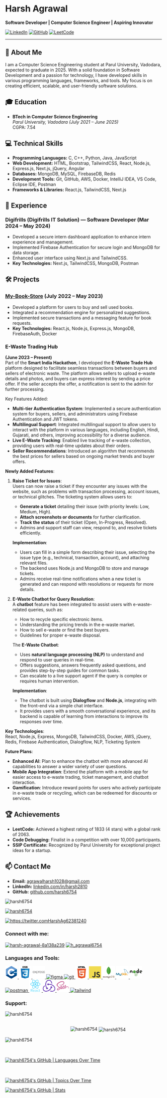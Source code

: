 # Harsh Agrawal

**Software Developer | Computer Science Engineer | Aspiring Innovator**

[![LinkedIn](https://img.shields.io/badge/LinkedIn-Harsh%20Agrawal-blue)](https://linkedin.com/in/harsh2810)
[![GitHub](https://img.shields.io/badge/GitHub-harsh6754-lightgrey)](https://github.com/harsh6754)
[![LeetCode](https://img.shields.io/badge/LeetCode-Harsh1028-orange)](https://leetcode.com/u/Harsh1028/)

---

## 👋 About Me
I am a Computer Science Engineering student at Parul University, Vadodara, expected to graduate in 2025. With a solid foundation in Software Development and a passion for technology, I have developed skills in various programming languages, frameworks, and tools. My focus is on creating efficient, scalable, and user-friendly software solutions.

## 🎓 Education
- **BTech in Computer Science Engineering**  
  *Parul University, Vadodara (July 2021 – June 2025)*  
  CGPA: 7.54

## 💻 Technical Skills
- **Programming Languages:** C, C++, Python, Java, JavaScript
- **Web Development:** HTML, Bootstrap, TailwindCSS, React, Node.js, Express.js, Next.js, jQuery, Angular
- **Databases:** MongoDB, MySQL, FirebaseDB, Redis
- **Development Tools:** Git, GitHub, AWS, Docker, IntelliJ IDEA, VS Code, Eclipse IDE, Postman
- **Frameworks & Libraries:** React.js, TailwindCSS, Next.js

## 💼 Experience
### Digifrills (Digifrills IT Solution) — Software Developer (Mar 2024 – May 2024)
- Developed a secure intern dashboard application to enhance intern experience and management.
- Implemented Firebase Authentication for secure login and MongoDB for data storage.
- Enhanced user interface using Next.js and TailwindCSS.
- **Key Technologies:** Next.js, TailwindCSS, MongoDB, Postman

## 🛠️ Projects
### [My-Book-Store](https://github.com/harsh6754/my-book-store) (July 2022 – May 2023)
- Developed a platform for users to buy and sell used books.
- Integrated a recommendation engine for personalized suggestions.
- Implemented secure transactions and a messaging feature for book requests.
- **Key Technologies:** React.js, Node.js, Express.js, MongoDB, FirebaseAuth, Docker

### **E-Waste Trading Hub**  
**(June 2023 – Present)**  
Part of the **Smart India Hackathon**, I developed the **E-Waste Trade Hub** platform designed to facilitate seamless transactions between buyers and sellers of electronic waste. The platform allows sellers to upload e-waste details and photos, and buyers can express interest by sending a price offer. If the seller accepts the offer, a notification is sent to the admin for further processing.

Key Features Added:
- **Multi-tier Authentication System**: Implemented a secure authentication system for buyers, sellers, and administrators using Firebase Authentication and JWT tokens.
- **Multilingual Support**: Integrated multilingual support to allow users to interact with the platform in various languages, including English, Hindi, Gujarati, and others, improving accessibility for a diverse audience.
- **Live E-Waste Tracking**: Enabled live tracking of e-waste collection, providing users with real-time updates about their orders.
- **Seller Recommendations**: Introduced an algorithm that recommends the best prices for sellers based on ongoing market trends and buyer offers.

**Newly Added Features**:

1. **Raise Ticket for Issues**:  
   Users can now raise a ticket if they encounter any issues with the website, such as problems with transaction processing, account issues, or technical glitches. The ticketing system allows users to:
   - **Generate a ticket** detailing their issue (with priority levels: Low, Medium, High).
   - **Attach screenshots or documents** for further clarification.
   - **Track the status** of their ticket (Open, In-Progress, Resolved).
   - Admins and support staff can view, respond to, and resolve tickets efficiently.

   **Implementation**:  
   - Users can fill in a simple form describing their issue, selecting the issue type (e.g., technical, transaction, account), and attaching relevant files.
   - The backend uses Node.js and MongoDB to store and manage tickets.
   - Admins receive real-time notifications when a new ticket is generated and can respond with resolutions or requests for more details.

2. **E-Waste Chatbot for Query Resolution**:  
   A **chatbot** feature has been integrated to assist users with e-waste-related queries, such as:
   - How to recycle specific electronic items.
   - Understanding the pricing trends in the e-waste market.
   - How to sell e-waste or find the best buyers.
   - Guidelines for proper e-waste disposal.

   The **E-Waste Chatbot**:
   - Uses **natural language processing (NLP)** to understand and respond to user queries in real-time.
   - Offers suggestions, answers frequently asked questions, and provides step-by-step guides for common tasks.
   - Can escalate to a live support agent if the query is complex or requires human intervention.

   **Implementation**:  
   - The chatbot is built using **Dialogflow** and **Node.js**, integrating with the front-end via a simple chat interface.
   - It provides users with a smooth conversational experience, and its backend is capable of learning from interactions to improve its responses over time.

**Key Technologies**:  
React, Node.js, Express, MongoDB, TailwindCSS, Docker, AWS, jQuery, Redis, Firebase Authentication, Dialogflow, NLP, Ticketing System

**Future Plans**:
- **Enhanced AI**: Plan to enhance the chatbot with more advanced AI capabilities to answer a wider variety of user questions.
- **Mobile App Integration**: Extend the platform with a mobile app for easier access to e-waste trading, ticket management, and chatbot interaction.
- **Gamification**: Introduce reward points for users who actively participate in e-waste trade or recycling, which can be redeemed for discounts or services.


## 🏆 Achievements
- **LeetCode:** Achieved a highest rating of 1833 (4 stars) with a global rank of 2063.
- **Code Debugging:** Finalist in a competition with over 10,000 participants.
- **SSIP Certificate:** Recognized by Parul University for exceptional project ideas for a startup.

## 📫 Contact Me
- **Email:** [agrawalharsh1028@gmail.com](mailto:agrawalharsh1028@gmail.com)
- **LinkedIn:** [linkedin.com/in/harsh2810](https://linkedin.com/in/harsh2810)
- **GitHub:** [github.com/harsh6754](https://github.com/harsh6754)



<p align="left"> <img src="https://komarev.com/ghpvc/?username=harsh6754&label=Profile%20views&color=0e75b6&style=flat" alt="harsh6754" /> </p>

<p align="left><img src="https://github-profile-trophy.vercel.app/?harsh6754=ryo-ma&theme=dark_lover"/></p>

<p align="left"> <a href="https://github.com/ryo-ma/github-profile-trophy"><img src="https://github-profile-trophy.vercel.app/?username=harsh6754" alt="harsh6754" /></a> </p>

<p align="left"> <a href=" https://twitter.com/HarshAg62381240" target="blank"><img src="https://img.shields.io/twitter/follow/HarshAg62381240?logo=twitter&style=for-the-badge" alt="https://twitter.comHarshAg62381240" /></a> </p>


<h3 align="left">Connect with me:</h3>
<p align="left">
<a href="https://www.linkedin.com/in/harsh-agrawal-8a138a239/" target="blank"><img align="center" src="https://raw.githubusercontent.com/rahuldkjain/github-profile-readme-generator/master/src/images/icons/Social/linked-in-alt.svg" alt="harsh-agrawal-8a138a239" height="30" width="40" /></a>
<a href="https://leetcode.com/h_agrawal6754/" target="blank"><img align="center" src="https://raw.githubusercontent.com/rahuldkjain/github-profile-readme-generator/master/src/images/icons/Social/leet-code.svg" alt="h_agrawal6754" height="30" width="40" /></a>
</p>

<h3 align="left">Languages and Tools:</h3>
<p align="left"> <a href="https://www.w3schools.com/cpp/" target="_blank" rel="noreferrer"> <img src="https://raw.githubusercontent.com/devicons/devicon/master/icons/cplusplus/cplusplus-original.svg" alt="cplusplus" width="40" height="40"/> </a> <a href="https://www.w3schools.com/css/" target="_blank" rel="noreferrer"> <img src="https://raw.githubusercontent.com/devicons/devicon/master/icons/css3/css3-original-wordmark.svg" alt="css3" width="40" height="40"/> </a> <a href="https://expressjs.com" target="_blank" rel="noreferrer"> <img src="https://raw.githubusercontent.com/devicons/devicon/master/icons/express/express-original-wordmark.svg" alt="express" width="40" height="40"/> </a> <a href="https://www.figma.com/" target="_blank" rel="noreferrer"> <img src="https://www.vectorlogo.zone/logos/figma/figma-icon.svg" alt="figma" width="40" height="40"/> </a> <a href="https://git-scm.com/" target="_blank" rel="noreferrer"> <img src="https://www.vectorlogo.zone/logos/git-scm/git-scm-icon.svg" alt="git" width="40" height="40"/> </a> <a href="https://www.w3.org/html/" target="_blank" rel="noreferrer"> <img src="https://raw.githubusercontent.com/devicons/devicon/master/icons/html5/html5-original-wordmark.svg" alt="html5" width="40" height="40"/> </a> <a href="https://developer.mozilla.org/en-US/docs/Web/JavaScript" target="_blank" rel="noreferrer"> <img src="https://raw.githubusercontent.com/devicons/devicon/master/icons/javascript/javascript-original.svg" alt="javascript" width="40" height="40"/> </a> <a href="https://www.mongodb.com/" target="_blank" rel="noreferrer"> <img src="https://raw.githubusercontent.com/devicons/devicon/master/icons/mongodb/mongodb-original-wordmark.svg" alt="mongodb" width="40" height="40"/> </a> <a href="https://www.mysql.com/" target="_blank" rel="noreferrer"> <img src="https://raw.githubusercontent.com/devicons/devicon/master/icons/mysql/mysql-original-wordmark.svg" alt="mysql" width="40" height="40"/> </a> <a href="https://nodejs.org" target="_blank" rel="noreferrer"> <img src="https://raw.githubusercontent.com/devicons/devicon/master/icons/nodejs/nodejs-original-wordmark.svg" alt="nodejs" width="40" height="40"/> </a> <a href="https://postman.com" target="_blank" rel="noreferrer"> <img src="https://www.vectorlogo.zone/logos/getpostman/getpostman-icon.svg" alt="postman" width="40" height="40"/> </a> <a href="https://reactjs.org/" target="_blank" rel="noreferrer"> <img src="https://raw.githubusercontent.com/devicons/devicon/master/icons/react/react-original-wordmark.svg" alt="react" width="40" height="40"/> </a> <a href="https://redux.js.org" target="_blank" rel="noreferrer"> <img src="https://raw.githubusercontent.com/devicons/devicon/master/icons/redux/redux-original.svg" alt="redux" width="40" height="40"/> </a> <a href="https://sass-lang.com" target="_blank" rel="noreferrer"> <img src="https://raw.githubusercontent.com/devicons/devicon/master/icons/sass/sass-original.svg" alt="sass" width="40" height="40"/> </a> <a href="https://tailwindcss.com/" target="_blank" rel="noreferrer"> <img src="https://www.vectorlogo.zone/logos/tailwindcss/tailwindcss-icon.svg" alt="tailwind" width="40" height="40"/> </a> </p>

<h3 align="left">Support:</h3>
<p><a href="https://www.buymeacoffee.com/harsh6754"> <img align="left" src="https://cdn.buymeacoffee.com/buttons/v2/default-yellow.png" height="50" width="210" alt="harsh6754" /></a></p>

<br><br>

<p><img align="left" src="https://github-readme-stats.vercel.app/api/top-langs?username=harsh6754&show_icons=true&locale=en&layout=compact" alt="harsh6754" /></p>


<p>&nbsp;<img align="center" src="https://github-readme-stats.vercel.app/api?username=harsh6754&show_icons=true&locale=en" alt="harsh6754" /></p>

<p><img align="center" src="https://github-readme-streak-stats.herokuapp.com/?user=harsh6754&" alt="harsh6754" /></p>


<br><br>
[![harsh6754's GitHub | Languages Over Time](https://stats.quira.sh/harsh6754/languages-over-time?theme=dark)](https://quira.sh?utm_source=widgets&utm_campaign=harsh6754)

<br><br>
[![harsh6754's GitHub | Topics Over Time](https://stats.quira.sh/harsh6754/topics-over-time?theme=dark)](https://quira.sh?utm_source=widgets&utm_campaign=harsh6754)


[![harsh6754's GitHub | Stats](https://stats.quine.sh/harsh6754/github?theme=dark)](https://quine.sh?utm_source=widgets&utm_campaign=harsh6754)

